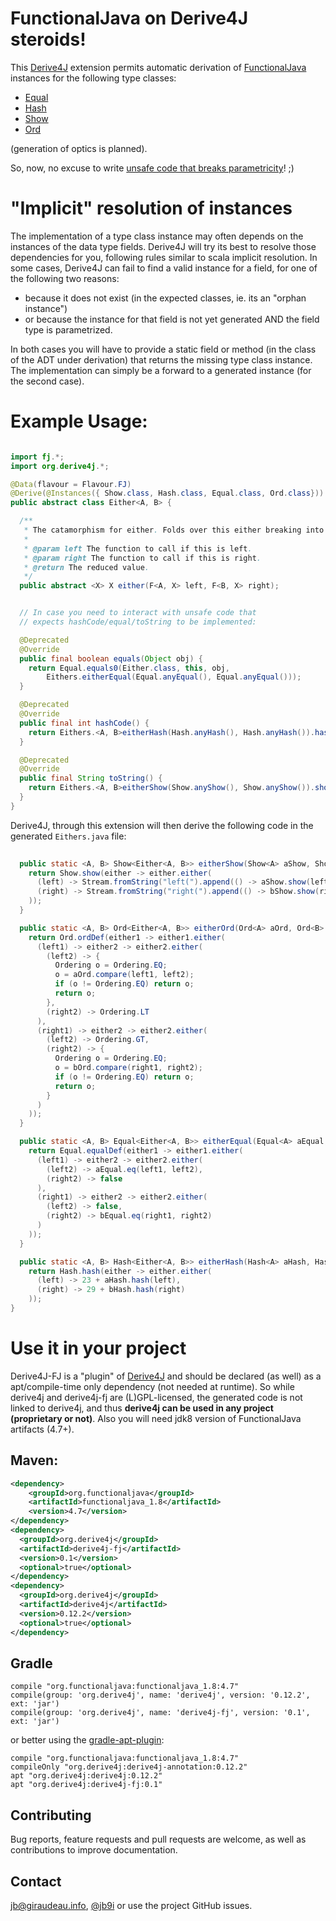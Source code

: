 # FunctionalJava on Derive4J steroids!

This [Derive4J](https://github.com/derive4j/derive4j) extension permits automatic derivation of [FunctionalJava](https://github.com/functionaljava/functionaljava) instances for the following type classes:

 - [Equal](https://github.com/functionaljava/functionaljava/blob/master/core/src/main/java/fj/Equal.java)
 - [Hash](https://github.com/functionaljava/functionaljava/blob/master/core/src/main/java/fj/Hash.java)
 - [Show](https://github.com/functionaljava/functionaljava/blob/master/core/src/main/java/fj/Show.java)
 - [Ord](https://github.com/functionaljava/functionaljava/blob/master/core/src/main/java/fj/Ord.java)

(generation of optics is planned).

So, now, no excuse to write [unsafe code that breaks parametricity](https://github.com/derive4j/derive4j/issues/50)! ;)

# "Implicit" resolution of instances

The implementation of a type class instance may often depends on the instances of the data type fields.
Derive4J will try its best to resolve those dependencies for you, following rules similar to scala implicit resolution.
In some cases, Derive4J can fail to find a valid instance for a field, for one of the following two reasons:

 - because it does not exist (in the expected classes, ie. its an "orphan instance")
 - or because the instance for that field is not yet generated AND the field type is parametrized.

In both cases you will have to provide a static field or method (in the class of the ADT under derivation) that returns the missing type class instance.
The implementation can simply be a forward to a generated instance (for the second case).

# Example Usage:
```java

import fj.*;
import org.derive4j.*;

@Data(flavour = Flavour.FJ)
@Derive(@Instances({ Show.class, Hash.class, Equal.class, Ord.class}))
public abstract class Either<A, B> {

  /**
   * The catamorphism for either. Folds over this either breaking into left or right.
   *
   * @param left The function to call if this is left.
   * @param right The function to call if this is right.
   * @return The reduced value.
   */
  public abstract <X> X either(F<A, X> left, F<B, X> right);


  // In case you need to interact with unsafe code that
  // expects hashCode/equal/toString to be implemented:

  @Deprecated
  @Override
  public final boolean equals(Object obj) {
    return Equal.equals0(Either.class, this, obj,
        Eithers.eitherEqual(Equal.anyEqual(), Equal.anyEqual()));
  }

  @Deprecated
  @Override
  public final int hashCode() {
    return Eithers.<A, B>eitherHash(Hash.anyHash(), Hash.anyHash()).hash(this);
  }

  @Deprecated
  @Override
  public final String toString() {
    return Eithers.<A, B>eitherShow(Show.anyShow(), Show.anyShow()).showS(this);
  }
}
```
Derive4J, through this extension will then derive the following code in the generated `Eithers.java` file:
```java
  
  public static <A, B> Show<Either<A, B>> eitherShow(Show<A> aShow, Show<B> bShow) {
    return Show.show(either -> either.either(
      (left) -> Stream.fromString("left(").append(() -> aShow.show(left)).append(Stream.fromString(")")),
      (right) -> Stream.fromString("right(").append(() -> bShow.show(right)).append(Stream.fromString(")"))
    ));
  }

  public static <A, B> Ord<Either<A, B>> eitherOrd(Ord<A> aOrd, Ord<B> bOrd) {
    return Ord.ordDef(either1 -> either1.either(
      (left1) -> either2 -> either2.either(
        (left2) -> {
          Ordering o = Ordering.EQ;
          o = aOrd.compare(left1, left2);
          if (o != Ordering.EQ) return o;
          return o;
        },
        (right2) -> Ordering.LT
      ),
      (right1) -> either2 -> either2.either(
        (left2) -> Ordering.GT,
        (right2) -> {
          Ordering o = Ordering.EQ;
          o = bOrd.compare(right1, right2);
          if (o != Ordering.EQ) return o;
          return o;
        }
      )
    ));
  }

  public static <A, B> Equal<Either<A, B>> eitherEqual(Equal<A> aEqual, Equal<B> bEqual) {
    return Equal.equalDef(either1 -> either1.either(
      (left1) -> either2 -> either2.either(
        (left2) -> aEqual.eq(left1, left2),
        (right2) -> false
      ),
      (right1) -> either2 -> either2.either(
        (left2) -> false,
        (right2) -> bEqual.eq(right1, right2)
      )
    ));
  }

  public static <A, B> Hash<Either<A, B>> eitherHash(Hash<A> aHash, Hash<B> bHash) {
    return Hash.hash(either -> either.either(
      (left) -> 23 + aHash.hash(left),
      (right) -> 29 + bHash.hash(right)
    ));
}
```

# Use it in your project
Derive4J-FJ is a "plugin" of [Derive4J](https://github.com/derive4j/derive4j) and should be declared (as well) as a apt/compile-time only
dependency (not needed at runtime). So while derive4j and derive4j-fj are (L)GPL-licensed, the generated code is not linked to derive4j, and thus __derive4j can be used in any project (proprietary or not)__.
Also you will need jdk8 version of FunctionalJava artifacts (4.7+).

## Maven:
```xml
<dependency>
    <groupId>org.functionaljava</groupId>
    <artifactId>functionaljava_1.8</artifactId>
    <version>4.7</version>
</dependency>
<dependency>
  <groupId>org.derive4j</groupId>
  <artifactId>derive4j-fj</artifactId>
  <version>0.1</version>
  <optional>true</optional>
</dependency>
<dependency>
  <groupId>org.derive4j</groupId>
  <artifactId>derive4j</artifactId>
  <version>0.12.2</version>
  <optional>true</optional>
</dependency>
```
[search.maven]: http://search.maven.org/#search|ga|1|org.derive4j.derive4j-fj

## Gradle
```
compile "org.functionaljava:functionaljava_1.8:4.7"
compile(group: 'org.derive4j', name: 'derive4j', version: '0.12.2', ext: 'jar')
compile(group: 'org.derive4j', name: 'derive4j-fj', version: '0.1', ext: 'jar')
```
or better using the [gradle-apt-plugin](https://github.com/tbroyer/gradle-apt-plugin):
```
compile "org.functionaljava:functionaljava_1.8:4.7"
compileOnly "org.derive4j:derive4j-annotation:0.12.2"
apt "org.derive4j:derive4j:0.12.2"
apt "org.derive4j:derive4j-fj:0.1"
```

## Contributing

Bug reports, feature requests and pull requests are welcome, as well as contributions to improve documentation.

## Contact
jb@giraudeau.info, [@jb9i](https://twitter.com/jb9i) or use the project GitHub issues.